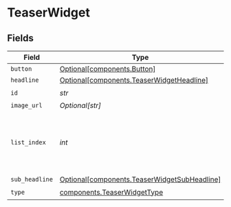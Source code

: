 # TeaserWidget


## Fields

| Field                                                                                          | Type                                                                                           | Required                                                                                       | Description                                                                                    |
| ---------------------------------------------------------------------------------------------- | ---------------------------------------------------------------------------------------------- | ---------------------------------------------------------------------------------------------- | ---------------------------------------------------------------------------------------------- |
| `button`                                                                                       | [Optional[components.Button]](../../models/shared/button.md)                                   | :heavy_minus_sign:                                                                             | N/A                                                                                            |
| `headline`                                                                                     | [Optional[components.TeaserWidgetHeadline]](../../models/shared/teaserwidgetheadline.md)       | :heavy_minus_sign:                                                                             | N/A                                                                                            |
| `id`                                                                                           | *str*                                                                                          | :heavy_check_mark:                                                                             | N/A                                                                                            |
| `image_url`                                                                                    | *Optional[str]*                                                                                | :heavy_minus_sign:                                                                             | N/A                                                                                            |
| `list_index`                                                                                   | *int*                                                                                          | :heavy_check_mark:                                                                             | Index of the widget in the list, used for ordering (left or right)                             |
| `sub_headline`                                                                                 | [Optional[components.TeaserWidgetSubHeadline]](../../models/shared/teaserwidgetsubheadline.md) | :heavy_minus_sign:                                                                             | N/A                                                                                            |
| `type`                                                                                         | [components.TeaserWidgetType](../../models/shared/teaserwidgettype.md)                         | :heavy_check_mark:                                                                             | N/A                                                                                            |